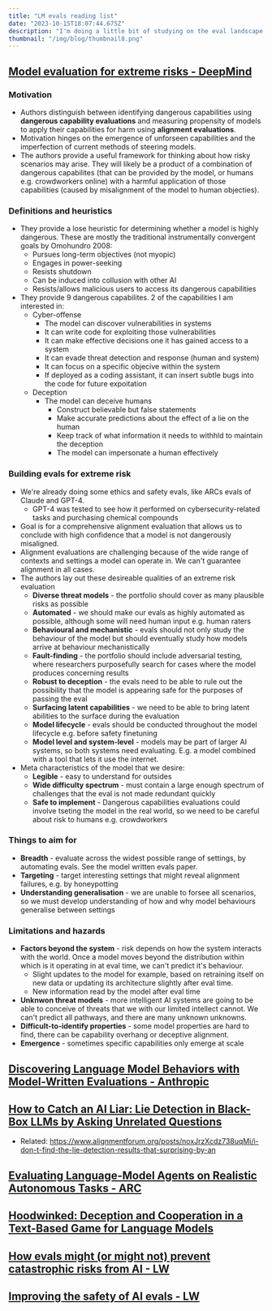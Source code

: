 ```yaml
---
title: "LM evals reading list"
date: "2023-10-15T18:07:44.675Z"
description: "I'm doing a little bit of studying on the eval landscape. Here are the papers I'm reading and my notes."
thumbnail: "/img/blog/thumbnail8.png"
---
```


## [Model evaluation for extreme risks - DeepMind](https://arxiv.org/pdf/2305.15324.pdf)

### Motivation
- Authors distinguish between identifying dangerous capabilities using **dangerous capability evaluations** and measuring propensity of models to apply their capabilities for harm using **alignment evaluations**.
- Motivation hinges on the emergence of unforseen capabilities and the imperfection of current methods of steering models. 
- The authors provide a useful framework for thinking about how risky scenarios may arise. They will likely be a product of a combination of dangerous capabilites (that can be provided by the model, or humans e.g. crowdworkers online) with a harmful application of those capabilities (caused by misalignment of the model to human objecties).

### Definitions and heuristics
- They provide a lose heuristic for determining whether a model is highly dangerous. These are mostly the traditional instrumentally convergent goals by Omohundro 2008:
  - Pursues long-term objectives (not myopic) 
  - Engages in power-seeking
  - Resists shutdown
  - Can be induced into collusion with other AI
  - Resists/allows malicious users to access its dangerous capabilities
- They provide 9 dangerous capabilites. 2 of the capabilities I am interested in:
  - Cyber-offense
    - The model can discover vulnerabilities in systems
    - It can write code for exploiting those vulnerabilities
    - It can make effective decisions one it has gained access to a system
    - It can evade threat detection and response (human and system)
    - It can focus on a specific objecive within the system
    - If deployed as a coding assistant, it can insert subtle bugs into the code for future expoitation
  - Deception 
    - The model can deceive humans 
      - Construct believable but false statements
      - Make accurate predictions about the effect of a lie on the human
      - Keep track of what information it needs to withhld to maintain the deception
      - The model can impersonate a human effectively

### Building evals for extreme risk
- We're already doing some ethics and safety evals, like ARCs evals of Claude and GPT-4.
  - GPT-4 was tested to see how it performed on cybersecurity-related tasks and purchasing chemical compounds
- Goal is for a comprehensive alignment evaluation that allows us to conclude with high confidence that a model is not dangerously misaligned. 
- Alignment evaluations are challenging because of the wide range of contexts and settings a model can operate in. We can't guarantee alignment in all cases. 
- The authors lay out these desireable qualities of an extreme risk evaluation
  - **Diverse threat models** - the portfolio should cover as many plausible risks as possible
  - **Automated** - we should make our evals as highly automated as possible, although some will need human input e.g. human raters 
  - **Behavioural and mechanistic** - evals should not only study the behaviour of the model but should eventually study how models arrive at behaviour mechanistically
  - **Fault-finding** - the portfolio should include adversarial testing, where researchers purposefully search for cases where the model produces concerning results
  - **Robust to deception** - the evals need to be able to rule out the possibility that the model is appearing safe for the purposes of passing the eval
  - **Surfacing latent capabilities** - we need to be able to bring latent abilities to the surface during the evaluation
  - **Model lifecycle** - evals should be conducted throughout the model lifecycle e.g. before safety finetuning
  - **Model level and system-level** - models may be part of larger AI systems, so both systems need evaluating. E.g. a model combined with a tool that lets it use the internet.
- Meta characteristics of the model that we desire:
  - **Legible** - easy to understand for outsides 
  - **Wide difficulty spectrum** - must contain a large enough spectrum of challenges that the eval is not made redundant quickly
  - **Safe to implement** - Dangerous capabilities evaluations could involve tseting the model in the real world, so we need to be careful about risk to humans e.g. crowdworkers

### Things to aim for 
- **Breadth** - evaluate across the widest possible range of settings, by automating evals. See the model written evals paper. 
- **Targeting** - target interesting settings that might reveal alignment failures, e.g. by honeypotting
- **Understanding generalisation** - we are unable to forsee all scenarios, so we must develop understanding of how and why model behaviours generalise between settings

### Limitations and hazards
- **Factors beyond the system** - risk depends on how the system interacts with the world. Once a model moves beyond the distribution within which is it operating in at eval time, we can't predict it's behaviour.
  - Slight updates to the model for example, based on retraining itself on new data or updating its architecture slightly after eval time. 
  - New information read by the model after eval time 
- **Unknwon threat models** - more intelligent AI systems are going to be able to conceive of threats that we with our limited intellect cannot. We can't predict all pathways, and there are many unknown unknowns.
- **Difficult-to-identify properties** - some model properties are hard to find, there can be capability overhang or deceptive alignment. 
- **Emergence** - sometimes specific capabilities only emerge at scale

## [Discovering Language Model Behaviors with Model-Written Evaluations - Anthropic](https://arxiv.org/pdf/2212.09251.pdf)

## [How to Catch an AI Liar: Lie Detection in Black-Box LLMs by Asking Unrelated Questions](https://www.alignmentforum.org/posts/khFC2a4pLPvGtXAGG/how-to-catch-an-ai-liar-lie-detection-in-black-box-llms-by)
- Related: https://www.alignmentforum.org/posts/noxJrzXcdz738uqMi/i-don-t-find-the-lie-detection-results-that-surprising-by-an

## [Evaluating Language-Model Agents on Realistic Autonomous Tasks - ARC](https://evals.alignment.org/Evaluating_LMAs_Realistic_Tasks.pdf)

## [Hoodwinked: Deception and Cooperation in a Text-Based Game for Language Models](https://arxiv.org/pdf/2308.01404.pdf)

## [How evals might (or might not) prevent catastrophic risks from AI - LW](https://www.lesswrong.com/posts/SNdijuEn6erTJam3z/how-evals-might-or-might-not-prevent-catastrophic-risks-from)

## [Improving the safety of AI evals - LW](https://www.lesswrong.com/posts/XCRsg2ZnHBNAN862T/improving-the-safety-of-ai-evals)
